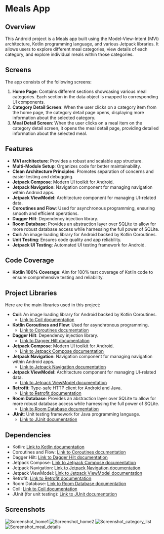 # Meals App

## Overview
This Android project is a Meals app built using the Model-View-Intent (MVI) architecture, Kotlin programming language, and various Jetpack libraries. It allows users to explore different meal categories, view details of each category, and explore individual meals within those categories.

## Screens
The app consists of the following screens:

1. **Home Page**: Contains different sections showcasing various meal categories. Each section in the data object is mapped to corresponding UI components.
2. **Category Detail Screen**: When the user clicks on a category item from the home page, the category detail page opens, displaying more information about the selected category.
3. **Meal Detail Screen**: When the user clicks on a meal item on the category detail screen, it opens the meal detail page, providing detailed information about the selected meal.

## Features
- **MVI architecture**: Provides a robust and scalable app structure.
- **Multi-Module Setup**: Organizes code for better maintainability.
- **Clean Architecture Principles**: Promotes separation of concerns and easier testing and debugging.
- **Jetpack Compose**: Modern UI toolkit for Android.
- **Jetpack Navigation**: Navigation component for managing navigation within Android apps.
- **Jetpack ViewModel**: Architecture component for managing UI-related data.
- **Coroutines and Flow**: Used for asynchronous programming, ensuring smooth and efficient operations.
- **Dagger Hilt**: Dependency injection library.
- **Room Database**: Provides an abstraction layer over SQLite to allow for more robust database access while harnessing the full power of SQLite.
- **Coil**: An image loading library for Android backed by Kotlin Coroutines.
- **Unit Testing**: Ensures code quality and app reliability.
- **Jetpack UI Testing**: Automated UI testing framework for Android.

## Code Coverage
- **Kotlin 100% Coverage**: Aim for 100% test coverage of Kotlin code to ensure comprehensive testing and reliability.

## Project Libraries
Here are the main libraries used in this project:

- **Coil**: An image loading library for Android backed by Kotlin Coroutines.
  - [Link to Coil documentation](https://coil-kt.github.io/coil/)
- **Kotlin Coroutines and Flow**: Used for asynchronous programming.
  - [Link to Coroutines documentation](https://kotlinlang.org/docs/reference/coroutines-overview.html)
- **Dagger Hilt**: Dependency injection library.
  - [Link to Dagger Hilt documentation](https://developer.android.com/training/dependency-injection/hilt-android)
- **Jetpack Compose**: Modern UI toolkit for Android.
  - [Link to Jetpack Compose documentation](https://developer.android.com/jetpack/compose)
- **Jetpack Navigation**: Navigation component for managing navigation within Android apps.
  - [Link to Jetpack Navigation documentation](https://developer.android.com/guide/navigation)
- **Jetpack ViewModel**: Architecture component for managing UI-related data.
  - [Link to Jetpack ViewModel documentation](https://developer.android.com/topic/libraries/architecture/viewmodel)
- **Retrofit**: Type-safe HTTP client for Android and Java.
  - [Link to Retrofit documentation](https://square.github.io/retrofit/)
- **Room Database**: Provides an abstraction layer over SQLite to allow for more robust database access while harnessing the full power of SQLite.
  - [Link to Room Database documentation](https://developer.android.com/training/data-storage/room)
- **JUnit**: Unit testing framework for Java programming language.
  - [Link to JUnit documentation](https://junit.org/junit4/)

## Dependencies
- Kotlin: [Link to Kotlin documentation](https://kotlinlang.org/)
- Coroutines and Flow: [Link to Coroutines documentation](https://kotlinlang.org/docs/reference/coroutines-overview.html)
- Dagger Hilt: [Link to Dagger Hilt documentation](https://developer.android.com/training/dependency-injection/hilt-android)
- Jetpack Compose: [Link to Jetpack Compose documentation](https://developer.android.com/jetpack/compose)
- Jetpack Navigation: [Link to Jetpack Navigation documentation](https://developer.android.com/guide/navigation)
- Jetpack ViewModel: [Link to Jetpack ViewModel documentation](https://developer.android.com/topic/libraries/architecture/viewmodel)
- Retrofit: [Link to Retrofit documentation](https://square.github.io/retrofit/)
- Room Database: [Link to Room Database documentation](https://developer.android.com/training/data-storage/room)
- Coil: [Link to Coil documentation](https://coil-kt.github.io/coil/)
- JUnit (for unit testing): [Link to JUnit documentation](https://junit.org/junit4/)

## Screenshots
![Screenshot_home1](https://github.com/basmaEldesouky/MealsApp/assets/41978905/f19723b6-27d8-4052-8f15-4321ac6dedb0)
![Screenshot_home2](https://github.com/basmaEldesouky/MealsApp/assets/41978905/d7cd71ba-947b-490c-a32a-bcab362e117f)
![Screenshot_category_list](https://github.com/basmaEldesouky/MealsApp/assets/41978905/90a0cec0-daaa-41c9-a8be-72e4461b4222)
![Screenshot_meal_details](https://github.com/basmaEldesouky/MealsApp/assets/41978905/a67e8fae-8513-4025-8bf6-811c7a49ba5f)
  
